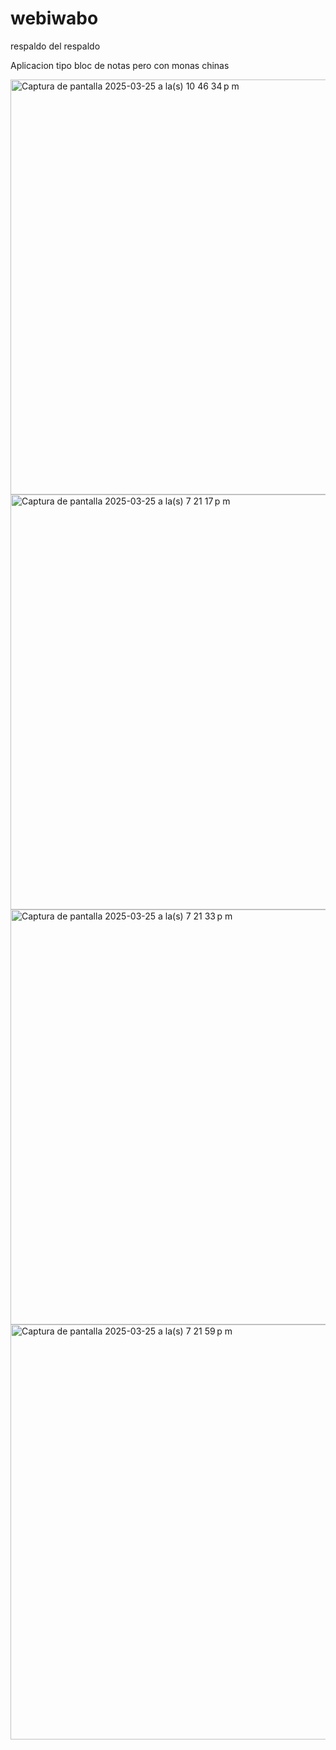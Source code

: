 # webiwabo
respaldo del respaldo

Aplicacion tipo bloc de notas pero con monas chinas

<img width="664" alt="Captura de pantalla 2025-03-25 a la(s) 10 46 34 p m" src="https://github.com/user-attachments/assets/dd12791f-43d8-49a5-9fbf-27ef43c75ae4" />

<img width="664" alt="Captura de pantalla 2025-03-25 a la(s) 7 21 17 p m" src="https://github.com/user-attachments/assets/faaf1a38-8339-4b94-89dd-578406501ea7" />

<img width="664" alt="Captura de pantalla 2025-03-25 a la(s) 7 21 33 p m" src="https://github.com/user-attachments/assets/6ad5d397-a93a-40ae-b0a3-2676e59446ab" />

<img width="664" alt="Captura de pantalla 2025-03-25 a la(s) 7 21 59 p m" src="https://github.com/user-attachments/assets/30c08b2a-cee2-41d1-b555-7732cf5d1618" />
